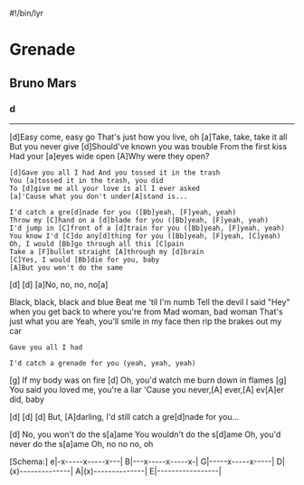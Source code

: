 #!/bin/lyr
# Grenade
## Bruno Mars
### d

---

[d]Easy come, easy go That's just how you live, oh
[a]Take, take, take it all But you never give
[d]Should've known you was trouble From the first kiss
Had your [a]eyes wide open [A]Why were they open?

    [d]Gave you all I had And you tossed it in the trash
    You [a]tossed it in the trash, you did
    To [d]give me all your love is all I ever asked
    [a]'Cause what you don't under[A]stand is...

    I'd catch a gre[d]nade for you ([Bb]yeah, [F]yeah, yeah)
    Throw my [C]hand on a [d]blade for you ([Bb]yeah, [F]yeah, yeah)
    I'd jump in [C]front of a [d]train for you ([Bb]yeah, [F]yeah, yeah)
    You know I'd [C]do any[d]thing for you ([Bb]yeah, [F]yeah, [C]yeah)
    Oh, I would [Bb]go through all this [C]pain
    Take a [F]bullet straight [A]through my [d]brain
    [C]Yes, I would [Bb]die for you, baby
    [A]But you won't do the same

[d] [d] [a]No, no, no, no[a]

Black, black, black and blue Beat me 'til I'm numb
Tell the devil I said "Hey" when you get back to where you're from
Mad woman, bad woman That's just what you are
Yeah, you'll smile in my face then rip the brakes out my car

    Gave you all I had

    I'd catch a grenade for you (yeah, yeah, yeah)

[g] If my body was on fire
[d] Oh, you'd watch me burn down in flames
[g] You said you loved me, you're a liar
'Cause you never,[A] ever,[A] ev[A]er did, baby

[d] [d] [d] But, [A]darling, I'd still catch a gre[d]nade for you...

[d] No, you won't do the s[a]ame
You wouldn't do the s[d]ame
Oh, you'd never do the s[a]ame
Oh, no no no, oh

[Schema:]
e|-x-----x-----x---|
B|---x-----x-----x-|
G|-----x-----x-----|
D|(x)--------------|
A|(x)--------------|
E|-----------------|